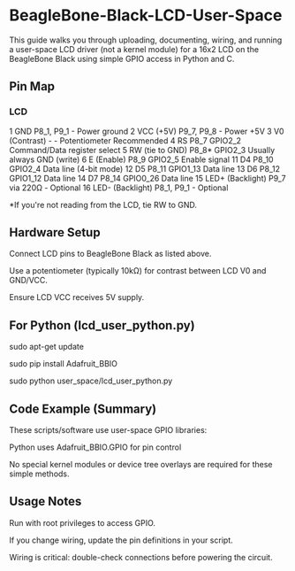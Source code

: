 # BeagleBone-Black-LCD-User-Space
This guide walks you through uploading, documenting, wiring, and running a user-space LCD driver (not a kernel module) for a 16x2 LCD on the BeagleBone Black using simple GPIO access in Python and C.

## Pin Map
### LCD
1	  GND	  P8_1, P9_1	-	Power ground
2	  VCC   (+5V)	P9_7, P9_8	-	Power +5V
3	  V0    (Contrast)	-	-	Potentiometer Recommended
4  	RS	  P8_7	GPIO2_2	Command/Data register select
5	  RW    (tie to GND)	P8_8*	GPIO2_3	Usually always GND (write)
6	  E     (Enable)	P8_9	GPIO2_5	Enable signal
11	D4	  P8_10	GPIO2_4	Data line (4-bit mode)
12	D5	  P8_11	GPIO1_13	Data line
13	D6	  P8_12	GPIO1_12	Data line
14	D7	  P8_14	GPIO0_26	Data line
15	LED+  (Backlight)	P9_7 via 220Ω	-	Optional
16	LED-  (Backlight)	P8_1, P9_1	-	Optional

*If you're not reading from the LCD, tie RW to GND.

## Hardware Setup
Connect LCD pins to BeagleBone Black as listed above.

Use a potentiometer (typically 10kΩ) for contrast between LCD V0 and GND/VCC.

Ensure LCD VCC receives 5V supply.

## For Python (lcd_user_python.py)
sudo apt-get update

sudo pip install Adafruit_BBIO

sudo python user_space/lcd_user_python.py

## Code Example (Summary)
These scripts/software use user-space GPIO libraries:

Python uses Adafruit_BBIO.GPIO for pin control

No special kernel modules or device tree overlays are required for these simple methods.

## Usage Notes
Run with root privileges to access GPIO.

If you change wiring, update the pin definitions in your script.

Wiring is critical: double-check connections before powering the circuit.
